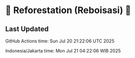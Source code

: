 
# 🌳 Reforestation (Reboisasi) 🌲

## Last Updated

GitHub Actions time: Sun Jul 20 21:22:06 UTC 2025

Indonesia/Jakarta time: Mon Jul 21 04:22:06 WIB 2025
